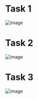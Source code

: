 # Task 1
![image](https://github.com/user-attachments/assets/498fa335-dfe6-4b8d-9c61-247f2daf5f10)
# Task 2
![image](https://github.com/user-attachments/assets/c55f1485-5357-433c-aa91-0c4d514ededa)
# Task 3
![image](https://github.com/user-attachments/assets/4a68bcf9-0f55-429e-90fe-2fb8a7a3adf4)
